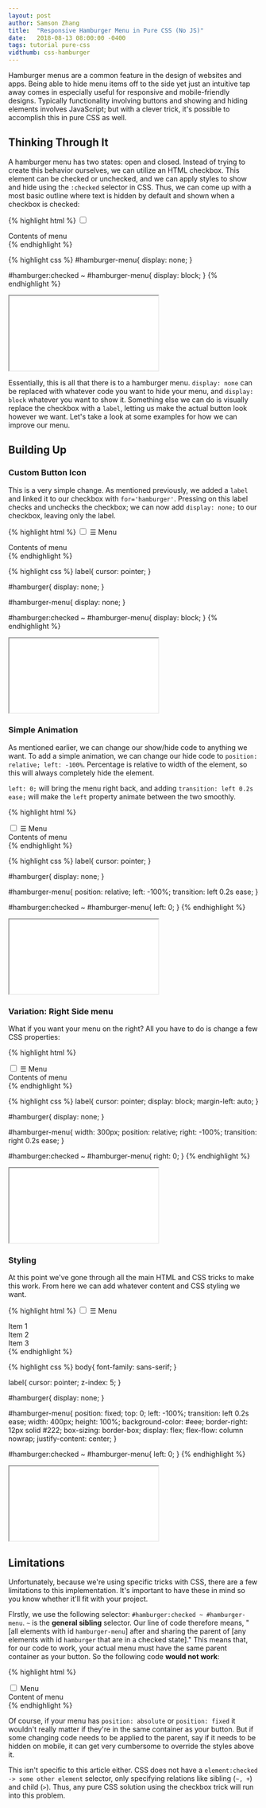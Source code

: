 ```yaml
---
layout: post
author: Samson Zhang
title:  "Responsive Hamburger Menu in Pure CSS (No JS)"
date:   2018-08-13 08:00:00 -0400
tags: tutorial pure-css
vidthumb: css-hamburger
---
```


Hamburger menus are a common feature in the design of websites and apps. Being able to hide menu items off to the side yet just an intuitive tap away comes in especially useful for responsive and mobile-friendly designs. Typically functionality involving buttons and showing and hiding elements involves JavaScript; but with a clever trick, it's possible to accomplish this in pure CSS as well.

<!--break-->

## Thinking Through It

A hamburger menu has two states: open and closed. Instead of trying to create this behavior ourselves, we can utilize an HTML checkbox. This element can be checked or unchecked, and we can apply styles to show and hide using the `:checked` selector in CSS. Thus, we can come up with a most basic outline where text is hidden by default and shown when a checkbox is checked:

{% highlight html %}
<input type='checkbox' id='hamburger'>
<div id='hamburger-menu'>
  Contents of menu
</div>
{% endhighlight %}

{% highlight css %}
#hamburger-menu{
  display: none;
}

#hamburger:checked ~ #hamburger-menu{
  display: block;
}
{% endhighlight %}

<iframe class='demo' src='/demos/css-hamburger/1.html'></iframe>

Essentially, this is all that there is to a hamburger menu. `display: none` can be replaced with whatever code you want to hide your menu, and `display: block` whatever you want to show it. Something else we can do is visually replace the checkbox with a `label`, letting us make the actual button look however we want. Let's take a look at some examples for how we can improve our menu.

## Building Up

### Custom Button Icon

This is a very simple change. As mentioned previously, we added a `label` and linked it to our checkbox with `for='hamburger'`. Pressing on this label checks and unchecks the checkbox; we can now add `display: none;` to our checkbox, leaving only the label.

{% highlight html %}
<input type='checkbox' id='hamburger'>
<label for='hamburger'>☰ Menu</label>
<div id='hamburger-menu'>
  Contents of menu
</div>
{% endhighlight %}

{% highlight css %}
label{
  cursor: pointer;
}

#hamburger{
  display: none;
}

#hamburger-menu{
  display: none;
}

#hamburger:checked ~ #hamburger-menu{
  display: block;
}
{% endhighlight %}

<iframe class='demo' src='/demos/css-hamburger/2.html'></iframe>

### Simple Animation

As mentioned earlier, we can change our show/hide code to anything we want. To add a simple animation, we can change our hide code to `position: relative; left: -100%`. Percentage is relative to width of the element, so this will always completely hide the element.

`left: 0;` will bring the menu right back, and adding `transition: left 0.2s ease;` will make the `left` property animate between the two smoothly.

{% highlight html %}
<!--NOT CHANGED-->
<input type='checkbox' id='hamburger'>
<label for='hamburger'>☰ Menu</label>
<div id='hamburger-menu'>
  Contents of menu
</div>
{% endhighlight %}

{% highlight css %}
label{
  cursor: pointer;
}

#hamburger{
  display: none;
}

#hamburger-menu{
  position: relative;
  left: -100%;
  transition: left 0.2s ease;
}

#hamburger:checked ~ #hamburger-menu{
  left: 0;
}
{% endhighlight %}

<iframe class='demo' src='/demos/css-hamburger/3.html'></iframe>

### Variation: Right Side menu

What if you want your menu on the right? All you have to do is change a few CSS properties:

{% highlight html %}
<!--NOT CHANGED-->
<input type='checkbox' id='hamburger'>
<label for='hamburger'>☰ Menu</label>
<div id='hamburger-menu'>
  Contents of menu
</div>
{% endhighlight %}

{% highlight css %}
label{
  cursor: pointer;
  display: block;
  margin-left: auto;
}

#hamburger{
  display: none;
}

#hamburger-menu{
  width: 300px;
  position: relative;
  right: -100%;
  transition: right 0.2s ease;
}

#hamburger:checked ~ #hamburger-menu{
  right: 0;
}
{% endhighlight %}

<iframe class='demo' src='/demos/css-hamburger/3b.html'></iframe>

### Styling

At this point we've gone through all the main HTML and CSS tricks to make this work. From here we can add whatever content and CSS styling we want.

{% highlight html %}
<input type='checkbox' id='hamburger'>
<label for='hamburger'>☰ Menu</label>
<div id='hamburger-menu'>
  <div><span>Item 1</span></div>
  <div><span>Item 2</span></div>
  <div><span>Item 3</span></div>
</div>
{% endhighlight %}

{% highlight css %}
body{
  font-family: sans-serif;
}

label{
  cursor: pointer;
  z-index: 5;
}

#hamburger{
  display: none;
}

#hamburger-menu{
  position: fixed;
  top: 0;
  left: -100%;
  transition: left 0.2s ease;
  width: 400px;
  height: 100%;
  background-color: #eee;
  border-right: 12px solid #222;
  box-sizing: border-box;
  display: flex;
  flex-flow: column nowrap;
  justify-content: center;
}

#hamburger:checked ~ #hamburger-menu{
  left: 0;
}
{% endhighlight %}

<iframe class='demo' src='/demos/css-hamburger/4.html'></iframe>

## Limitations

Unfortunately, because we're using specific tricks with CSS, there are a few limitations to this implementation. It's important to have these in mind so you know whether it'll fit with your project.

FIrstly, we use the following selector: `#hamburger:checked ~ #hamburger-menu`. `~` is the **general sibling** selector. Our line of code therefore means, "[all elements with id `hamburger-menu`] after and sharing the parent of [any elements with id `hamburger` that are in a checked state]." This means that, for our code to work, your actual menu must have the same parent container as your button. So the following code **would not work**:

{% highlight html %}
<div class='topbar'></div>
  <input type='checkbox' id='hamburger'>
  <label for='hamburger'>Menu</label>
</div>
<div id='hamburger-menu'>
  Content of menu
</div>
{% endhighlight %}

Of course, if your menu has `position: absolute` or `position: fixed` it wouldn't really matter if they're in the same container as your button. But if some changing code needs to be applied to the parent, say if it needs to be hidden on mobile, it can get very cumbersome to override the styles above it.

This isn't specific to this article either. CSS does not have a `element:checked -> some other element` selector, only specifying relations like sibling (`~, +`) and child (`>`). Thus, any pure CSS solution using the checkbox trick will run into this problem.
